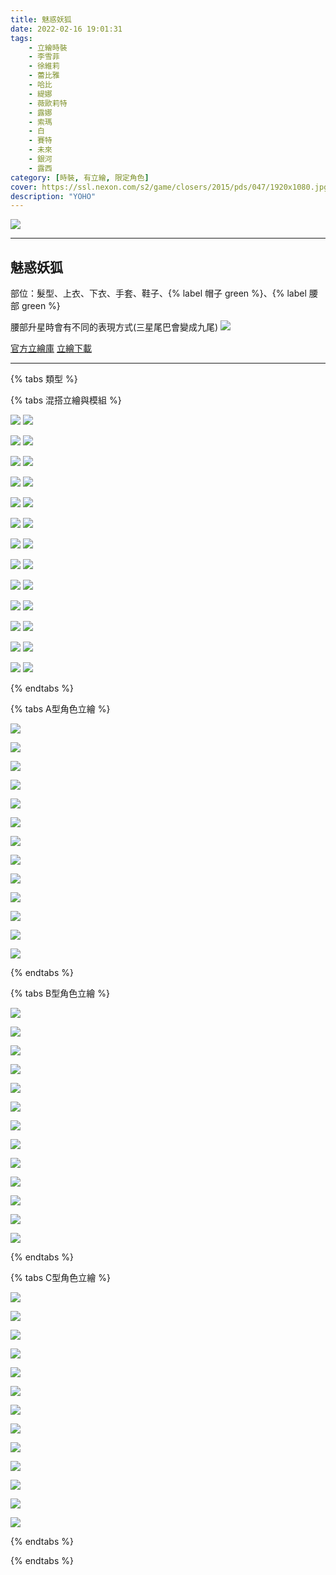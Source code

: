 ```yaml
---
title: 魅惑妖狐
date: 2022-02-16 19:01:31
tags:
    - 立繪時裝
    - 李雪菲
    - 徐維莉
    - 蕾比雅
    - 哈比
    - 緹娜
    - 薇歐莉特
    - 露娜
    - 索瑪
    - 白
    - 賽特
    - 未來
    - 銀河
    - 露西
category: [時裝, 有立繪, 限定角色]
cover: https://ssl.nexon.com/s2/game/closers/2015/pds/047/1920x1080.jpg
description: "YOHO"
---
```


![](https://ssl.nexon.com/s2/game/closers/2015/pds/047/1920x1080.jpg)

---
## 魅惑妖狐

部位：髮型、上衣、下衣、手套、鞋子、{% label 帽子 green %}、{% label 腰部 green %} 

腰部升星時會有不同的表現方式(三星尾巴會變成九尾)
![](https://i.imgur.com/ic63JZy.png)


[官方立繪庫](https://closers.nexon.com/Pds/FanSiteKit)
[立繪下載](https://closers.vod.nexoncdn.co.kr/site/fansitekit/Closers_FansiteKit_Yoho_200114_bauy.zip)

---

{% tabs 類型 %}

<!-- tab 混搭立繪與模組-->
{% tabs 混搭立繪與模組 %}
<!-- tab 李雪菲(Seulbi)-->
![](https://i.imgur.com/yJnWnAq.jpg)
![](https://i.imgur.com/eYFFNO8.png)
<!-- endtab -->
<!-- tab 徐維莉(Yuri)-->
![](https://i.imgur.com/jOZusTt.jpg)
![](https://i.imgur.com/nnmPNEV.png)
<!-- endtab -->
<!-- tab 蕾比雅(Levia)-->
![](https://i.imgur.com/c8TRvCd.jpg)
![](https://i.imgur.com/6dMzJtH.png)
<!-- endtab -->
<!-- tab 哈比(Harpy)-->
![](https://i.imgur.com/gix1Xug.jpg)
![](https://i.imgur.com/K8mkDzV.png)
<!-- endtab -->
<!-- tab 緹娜(Tina)-->
![](https://i.imgur.com/d2tiPCz.jpg)
![](https://i.imgur.com/10e1Yzs.png)
<!-- endtab -->
<!-- tab 薇歐莉特(Violet)-->
![](https://i.imgur.com/b49vfx7.jpg)
![](https://i.imgur.com/S80XttW.png)
<!-- endtab -->
<!-- tab 露娜(Luna)-->
![](https://i.imgur.com/bkuOMjg.jpg)
![](https://i.imgur.com/1nKTtGI.png)
<!-- tab 索瑪(Soma)-->
![](https://i.imgur.com/R98GIhp.jpg)
![](https://i.imgur.com/FC9sdqP.png)
<!-- endtab -->
<!-- tab 白(Bai)-->
![](https://i.imgur.com/GUbdHGT.jpg)
![](https://i.imgur.com/7gUCb2U.png)
<!-- endtab -->
<!-- tab 賽特(Seth)-->
![](https://i.imgur.com/nPXNUuf.jpg)
![](https://i.imgur.com/OZVAo1U.png)
<!-- endtab -->
<!-- tab 未來(Mirae)-->
![](https://i.imgur.com/QzYlo5b.jpg)
![](https://i.imgur.com/Zsi7var.png)
<!-- endtab -->
<!-- tab 銀河(Eunha)-->
![](https://i.imgur.com/WKrVNUJ.jpg)
![](https://i.imgur.com/GHV7Wpm.png)
<!-- endtab -->
<!-- tab 露西(Lucy)-->
![](https://i.imgur.com/ud5wljN.jpg)
![](https://i.imgur.com/ygZUIkL.png)
<!-- endtab -->
{% endtabs %}
<!-- endtab -->

<!-- tab A型-->
{% tabs A型角色立繪 %}
<!-- tab 李雪菲(Seulbi)-->
![](https://i.imgur.com/i6NzAQU.jpg)
<!-- endtab -->
<!-- tab 徐維莉(Yuri)-->
![](https://i.imgur.com/kzHD8mw.jpg)
<!-- endtab -->
<!-- tab 蕾比雅(Levia)-->
![](https://i.imgur.com/iExsRGb.jpg)
<!-- endtab -->
<!-- tab 哈比(Harpy)-->
![](https://i.imgur.com/EniNOae.jpg)
<!-- endtab -->
<!-- tab 緹娜(Tina)-->
![](https://i.imgur.com/GzC1nK6.jpg)
<!-- endtab -->
<!-- tab 薇歐莉特(Violet)-->
![](https://i.imgur.com/fJeS9G9.jpg)
<!-- endtab -->
<!-- tab 露娜(Luna)-->
![](https://i.imgur.com/Gf1ZMhY.jpg)
<!-- endtab -->
<!-- tab 索瑪(Soma)-->
![](https://i.imgur.com/2zMIn8c.jpg)
<!-- endtab -->
<!-- tab 白(Bai)-->
![](https://i.imgur.com/Ve24s0H.jpg)
<!-- endtab -->
<!-- tab 賽特(Seth)-->
![](https://i.imgur.com/JTBVPIZ.jpg)
<!-- endtab -->
<!-- tab 未來(Mirae)-->
![](https://i.imgur.com/Y6jgbHJ.jpg)
<!-- endtab -->
<!-- tab 銀河(Eunha)-->
![](https://i.imgur.com/trZgNoU.jpg)
<!-- endtab -->
<!-- tab 露西(Lucy)-->
![](https://i.imgur.com/WYapy9D.jpg)
<!-- endtab -->
{% endtabs %}
<!-- endtab -->

<!-- tab B型-->
{% tabs B型角色立繪 %}
<!-- tab 李雪菲(Seulbi)-->
![](https://i.imgur.com/fuaXVnu.jpg)
<!-- endtab -->
<!-- tab 徐維莉(Yuri)-->
![](https://i.imgur.com/1974eao.jpg)
<!-- endtab -->
<!-- tab 蕾比雅(Levia)-->
![](https://i.imgur.com/pn48emS.jpg)
<!-- endtab -->
<!-- tab 哈比(Harpy)-->
![](https://i.imgur.com/tTQ7cC9.jpg)
<!-- endtab -->
<!-- tab 緹娜(Tina)-->
![](https://i.imgur.com/M5IsXYH.jpg)
<!-- endtab -->
<!-- tab 薇歐莉特(Violet)-->
![](https://i.imgur.com/kPBKIYk.jpg)
<!-- endtab -->
<!-- tab 露娜(Luna)-->
![](https://i.imgur.com/WZaNE2Q.jpg)
<!-- endtab -->
<!-- tab 索瑪(Soma)-->
![](https://i.imgur.com/LcwTTwX.jpg)
<!-- endtab -->
<!-- tab 白(Bai)-->
![](https://i.imgur.com/rrGmmE8.jpg)
<!-- endtab -->
<!-- tab 賽特(Seth)-->
![](https://i.imgur.com/4RLjIub.jpg)
<!-- endtab -->
<!-- tab 未來(Mirae)-->
![](https://i.imgur.com/9eMWJ5J.jpg)
<!-- endtab -->
<!-- tab 銀河(Eunha)-->
![](https://i.imgur.com/jjNiqht.jpg)
<!-- endtab -->
<!-- tab 露西(Lucy)-->
![](https://i.imgur.com/ePKrNC5.jpg)
<!-- endtab -->
{% endtabs %}
<!-- endtab -->

<!-- tab C型-->
{% tabs C型角色立繪 %}
<!-- tab 李雪菲(Seulbi)-->
![](https://i.imgur.com/Ysn36aK.jpg)
<!-- endtab -->
<!-- tab 徐維莉(Yuri)-->
![](https://i.imgur.com/fL4vYkL.jpg)
<!-- endtab -->
<!-- tab 蕾比雅(Levia)-->
![](https://i.imgur.com/mWGTfvh.jpg)
<!-- endtab -->
<!-- tab 哈比(Harpy)-->
![](https://i.imgur.com/nu0Bh1y.jpg)
<!-- endtab -->
<!-- tab 緹娜(Tina)-->
![](https://i.imgur.com/lcUEmZa.jpg)
<!-- endtab -->
<!-- tab 薇歐莉特(Violet)-->
![](https://i.imgur.com/iDiOWU2.jpg)
<!-- endtab -->
<!-- tab 露娜(Luna)-->
![](https://i.imgur.com/CfvjGiO.jpg)
<!-- endtab -->
<!-- tab 索瑪(Soma)-->
![](https://i.imgur.com/M4o3TB5.jpg)
<!-- endtab -->
<!-- tab 白(Bai)-->
![](https://i.imgur.com/EL0j5GR.jpg)
<!-- endtab -->
<!-- tab 賽特(Seth)-->
![](https://i.imgur.com/vSp7ftY.jpg)
<!-- endtab -->
<!-- tab 未來(Mirae)-->
![](https://i.imgur.com/qXawRVm.jpg)
<!-- endtab -->
<!-- tab 銀河(Eunha)-->
![](https://i.imgur.com/PP4VLQX.jpg)
<!-- endtab -->
<!-- tab 露西(Lucy)-->
![](https://i.imgur.com/yg7kbNS.jpg)
<!-- endtab -->
{% endtabs %}
<!-- endtab -->
{% endtabs %}
